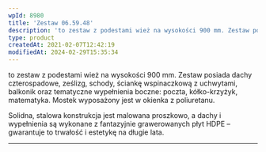 ```yaml
---
wpId: 8980
title: 'Zestaw 06.59.48'
description: 'to zestaw z podestami wież na wysokości 900 mm. Zestaw posiada dachy czterospadowe, ześlizg, schody, ściankę wspinaczkową z uchwytami, balkonik oraz tematyczne wypełnienia boczne: poczta, kółko-krzyżyk, matematyka. Mostek wyposażony jest w okienka z poliuretanu. Solidna, stalowa konstrukcja jest malowana proszkowo, a dachy i wypełnienia są wykonane z fantazyjnie grawerowanych płyt HDPE – gwarantuje to trwałość ...'
type: product
createdAt: 2021-02-07T12:42:19
modifiedAt: 2024-02-29T15:35:34
---
```



to zestaw z podestami wież na wysokości 900 mm. Zestaw posiada dachy czterospadowe, ześlizg, schody, ściankę wspinaczkową z uchwytami, balkonik oraz tematyczne wypełnienia boczne: poczta, kółko-krzyżyk, matematyka. Mostek wyposażony jest w okienka z poliuretanu.

Solidna, stalowa konstrukcja jest malowana proszkowo, a dachy i wypełnienia są wykonane z fantazyjnie grawerowanych płyt HDPE – gwarantuje to trwałość i estetykę na długie lata.

* * *